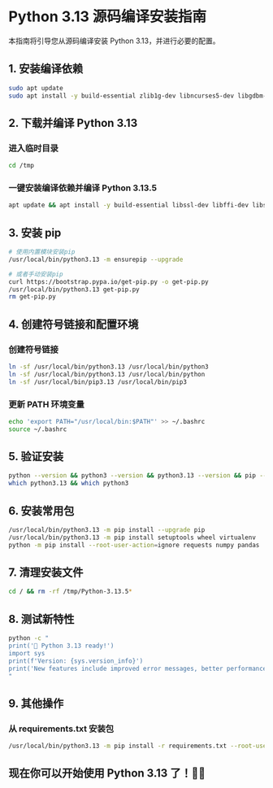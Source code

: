 
# Python 3.13 源码编译安装指南

本指南将引导您从源码编译安装 Python 3.13，并进行必要的配置。


## 1. 安装编译依赖

```bash
sudo apt update
sudo apt install -y build-essential zlib1g-dev libncurses5-dev libgdbm-dev libnss3-dev libssl-dev libreadline-dev libffi-dev libsqlite3-dev wget libbz2-dev
```

## 2. 下载并编译 Python 3.13

### 进入临时目录
```bash
cd /tmp
```

### 一键安装编译依赖并编译 Python 3.13.5
```bash
apt update && apt install -y build-essential libssl-dev libffi-dev libsqlite3-dev libbz2-dev libreadline-dev libncurses5-dev libncursesw5-dev xz-utils tk-dev libxml2-dev libxmlsec1-dev liblzma-dev && cd /tmp && wget https://www.python.org/ftp/python/3.13.5/Python-3.13.5.tgz && tar -xzf Python-3.13.5.tgz && cd Python-3.13.5 && ./configure --enable-optimizations --prefix=/usr/local && make -j$(nproc) && make altinstall
```

## 3. 安装 pip

```bash
# 使用内置模块安装pip
/usr/local/bin/python3.13 -m ensurepip --upgrade

# 或者手动安装pip
curl https://bootstrap.pypa.io/get-pip.py -o get-pip.py
/usr/local/bin/python3.13 get-pip.py
rm get-pip.py
```

## 4. 创建符号链接和配置环境

### 创建符号链接
```bash
ln -sf /usr/local/bin/python3.13 /usr/local/bin/python3
ln -sf /usr/local/bin/python3.13 /usr/local/bin/python
ln -sf /usr/local/bin/pip3.13 /usr/local/bin/pip3
```

### 更新 PATH 环境变量
```bash
echo 'export PATH="/usr/local/bin:$PATH"' >> ~/.bashrc
source ~/.bashrc
```

## 5. 验证安装

```bash
python --version && python3 --version && python3.13 --version && pip --version
which python3.13 && which python3
```

## 6. 安装常用包

```bash
/usr/local/bin/python3.13 -m pip install --upgrade pip
/usr/local/bin/python3.13 -m pip install setuptools wheel virtualenv
python -m pip install --root-user-action=ignore requests numpy pandas
```

## 7. 清理安装文件

```bash
cd / && rm -rf /tmp/Python-3.13.5*
```

## 8. 测试新特性

```bash
python -c "
print('🎉 Python 3.13 ready!')
import sys
print(f'Version: {sys.version_info}')
print('New features include improved error messages, better performance, and more!')
"
```

## 9. 其他操作

### 从 requirements.txt 安装包
```bash
/usr/local/bin/python3.13 -m pip install -r requirements.txt --root-user-action=ignore
```

## 现在你可以开始使用 Python 3.13 了！🐍✨
